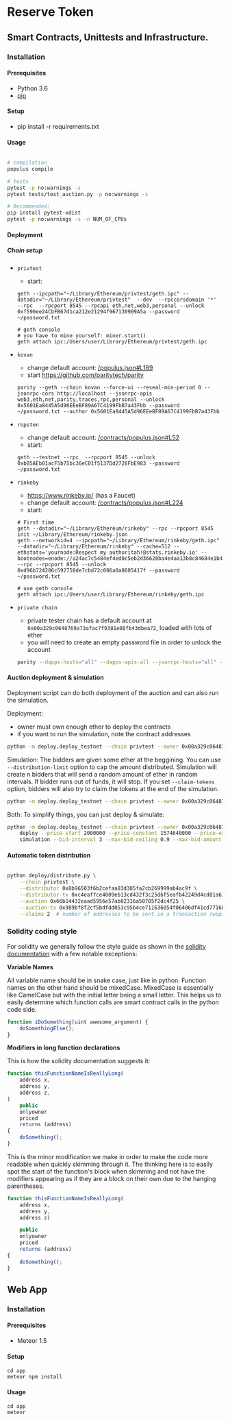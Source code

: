 # Reserve Token

## Smart Contracts, Unittests and Infrastructure.

### Installation

#### Prerequisites

 * Python 3.6
 * [pip](https://pip.pypa.io/en/stable/)

#### Setup

 * pip install -r requirements.txt

#### Usage

```sh

# compilation
populus compile

# tests
pytest -p no:warnings -s
pytest tests/test_auction.py -p no:warnings -s

# Recommended:
pip install pytest-xdist
pytest -p no:warnings -s -n NUM_OF_CPUs

```

#### Deployment


##### Chain setup

 * `privtest`
   - start:
   ```
   geth --ipcpath="~/Library/Ethereum/privtest/geth.ipc" --datadir="~/Library/Ethereum/privtest"  --dev  --rpccorsdomain '*'  --rpc  --rpcport 8545 --rpcapi eth,net,web3,personal --unlock 0xf590ee24CbFB67d1ca212e21294f967130909A5a --password ~/password.txt

   # geth console
   # you have to mine yourself: miner.start()
   geth attach ipc:/Users/user/Library/Ethereum/privtest/geth.ipc
   ```

 * `kovan`
   - change default account: [/populus.json#L189](/contracts/populus.json#L189)
   - start https://github.com/paritytech/parity
   ```
   parity --geth --chain kovan --force-ui --reseal-min-period 0 --jsonrpc-cors http://localhost --jsonrpc-apis web3,eth,net,parity,traces,rpc,personal --unlock 0x5601Ea8445A5d96EEeBF89A67C4199FbB7a43Fbb --password ~/password.txt --author 0x5601Ea8445A5d96EEeBF89A67C4199FbB7a43Fbb
   ```
 * `ropsten`
   - change default account: [/contracts/populus.json#L52](/contracts/populus.json#L52)
   - start:
   ```
   geth --testnet --rpc  --rpcport 8545 --unlock 0xbB5AEb01acF5b75bc36eC01f5137Dd2728FbE983 --password ~/password.txt

   ```

 * `rinkeby`
   - https://www.rinkeby.io/ (has a Faucet)
   - change default account: [/contracts/populus.json#L224](/contracts/populus.json#L224)
   - start:
   ```
   # First time
   geth --datadir="~/Library/Ethereum/rinkeby" --rpc --rpcport 8545 init ~/Library/Ethereum/rinkeby.json
   geth --networkid=4 --ipcpath="~/Library/Ethereum/rinkeby/geth.ipc" --datadir="~/Library/Ethereum/rinkeby" --cache=512 --ethstats='yournode:Respect my authoritah!@stats.rinkeby.io' --bootnodes=enode://a24ac7c5484ef4ed0c5eb2d36620ba4e4aa13b8c84684e1b4aab0cebea2ae45cb4d375b77eab56516d34bfbd3c1a833fc51296ff084b770b94fb9028c4d25ccf@52.169.42.101:30303 --rpc --rpcport 8545 --unlock 0xd96b724286c592758de7cbd72c086a8a8605417f --password ~/password.txt

   # use geth console
   geth attach ipc:/Users/user/Library/Ethereum/rinkeby/geth.ipc
   ```

* `private chain`
	- private tester chain has a default account at `0x00a329c0648769a73afac7f9381e08fb43dbea72`, loaded with lots of ether
	- you will need to create an empty password file in order to unlock the account

	```sh
	parity --dapps-hosts="all" --dapps-apis-all --jsonrpc-hosts="all" --gas-floor-target 0 --gasprice 0 --geth --chain dev --force-ui --reseal-min-period 0 --rpc  --jsonrpc-apis all --password /tmp/empty_password --unlock 0x00a329c0648769a73afac7f9381e08fb43dbea72
	```


#### Auction deployment & simulation

Deployment script can do both deployment of the auction and can also run the simulation.

Deployment:
- owner must own enough ether to deploy the contracts
- if you want to run the simulation, note the contract addresses
```sh
python -m deploy.deploy_testnet --chain privtest --owner 0x00a329c0648769a73afac7f9381e08fb43dbea72  deploy --price-start 2000000 --price-constant 1574640000 --price-exponent 4
```

Simulation:
The bidders are given some ether at the beggining. You can use `--distribution-limit` option to cap the amount distributed.
Simulation will create n bidders that will send a random amount of ether in random intervals. If bidder runs out of funds, it will stop.
If you set `--claim-tokens` option, bidders will also try to claim the tokens at the end of the simulation.
```sh
python -m deploy.deploy_testnet --chain privtest --owner 0x00a329c0648769a73afac7f9381e08fb43dbea72 simulation --bid-interval 3 --max-bid-ceiling 0.9 --max-bid-amount 10000000000 --min-bid-amount 100000000 --bidders 100 --claim-tokens
```

Both:
To simplify things, you can just deploy & simulate:
```sh
python -m deploy.deploy_testnet --chain privtest --owner 0x00a329c0648769a73afac7f9381e08fb43dbea72  \
	deploy --price-start 2000000 --price-constant 1574640000 --price-exponent 4
	simulation --bid-interval 3 --max-bid-ceiling 0.9 --max-bid-amount 10000000000 --min-bid-amount 100000000 --bidders 100 --claim-tokens
```



#### Automatic token distribution


```sh

python deploy/distribute.py \
    --chain privtest \
    --distributor 0x8b96503f6b2cefaa83d385fa2cb269999ab4ac9f \
    --distributor-tx 0xc4eaffce4009eb13cd432f3c25d6f5eafb42249d4cd81a6164e83225ad65abee \
    --auction 0x66b14432eaad5956e57ab02316a50705f2dc4f25 \
    --auction-tx 0x989bf8f2cf5bdfdd053c95b4ce711636054f06406df41cd77160b2fad31efe2c \
    --claims 2  # number of addresses to be sent in a transaction (wip)

```

### Solidity coding style

For solidity we generally follow the style guide as shown in the [solidity documentation](http://solidity.readthedocs.io/en/develop/style-guide.html)
with a few notable exceptions:

**Variable Names**

All variable name should be in snake case, just like in python. Function names on the other hand should be mixedCase.
MixedCase is essentially like CamelCase but with the initial letter being a small letter.
This helps us to easily determine which function calls are smart contract calls in the python code side.

```js
function iDoSomething(uint awesome_argument) {
    doSomethingElse();
}
```

**Modifiers in long function declarations**


This is how the solidity documentation suggests it:

```js
function thisFunctionNameIsReallyLong(
    address x,
    address y,
    address z,
)
    public
    onlyowner
    priced
    returns (address)
{
    doSomething();
}
```

This is the minor modification we make in order to make the code more readable when quickly skimming through it.
The thinking here is to easily spot the start of the function's block when skimming and not have the modifiers
appearing as if they are a block on their own due to the hanging parentheses.

```js
function thisFunctionNameIsReallyLong(
    address x,
    address y,
    address z)

    public
    onlyowner
    priced
    returns (address)
{
    doSomething();
}
```


## Web App

### Installation

#### Prerequisites

 * Meteor 1.5

#### Setup

```
cd app
meteor npm install
```

#### Usage

```
cd app
meteor
```
